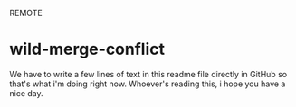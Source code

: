 REMOTE
# wild-merge-conflict
We have to write a few lines of text in this readme file directly in GitHub so that's what i'm doing right now. Whoever's reading this, i hope you have a nice day.
